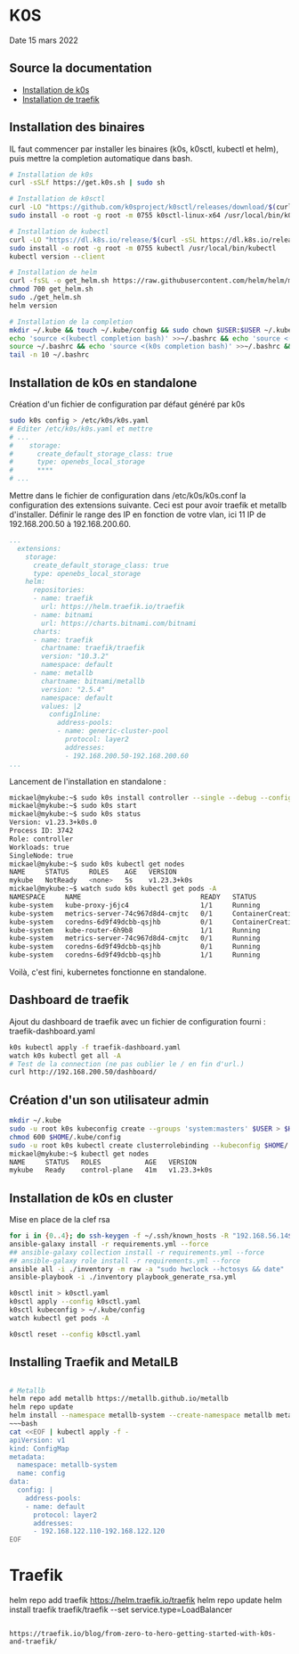 # K0S

Date 15 mars 2022

## Source la documentation

- [Installation de k0s](https://docs.k0sproject.io/v1.23.3+k0s.1/install/)
- [Installation de traefik](https://traefik.io/blog/from-zero-to-hero-getting-started-with-k0s-and-traefik/)

## Installation des binaires

IL faut commencer par installer les binaires (k0s, k0sctl, kubectl et helm), puis mettre la completion automatique dans bash.

~~~bash
# Installation de k0s
curl -sSLf https://get.k0s.sh | sudo sh

# Installation de k0sctl
curl -LO "https://github.com/k0sproject/k0sctl/releases/download/$(curl -sSL https://api.github.com/repos/k0sproject/k0sctl/releases/latest|grep tag_name | cut -d '"' -f 4)/k0sctl-linux-x64"
sudo install -o root -g root -m 0755 k0sctl-linux-x64 /usr/local/bin/k0sctl

# Installation de kubectl
curl -LO "https://dl.k8s.io/release/$(curl -sSL https://dl.k8s.io/release/stable.txt)/bin/linux/amd64/kubectl"
sudo install -o root -g root -m 0755 kubectl /usr/local/bin/kubectl
kubectl version --client

# Installation de helm
curl -fsSL -o get_helm.sh https://raw.githubusercontent.com/helm/helm/master/scripts/get-helm-3
chmod 700 get_helm.sh
sudo ./get_helm.sh
helm version

# Installation de la completion
mkdir ~/.kube && touch ~/.kube/config && sudo chown $USER:$USER ~/.kube/config && chmod 600 ~/.kube/config
echo 'source <(kubectl completion bash)' >>~/.bashrc && echo 'source <(helm  completion bash)' >>~/.bashrc && source <(kubectl completion bash) && source <(helm  completion bash)
source ~/.bashrc && echo 'source <(k0s completion bash)' >>~/.bashrc && source <(k0s completion bash) && echo 'source <(k0sctl completion bash)' >>~/.bashrc && source <(k0sctl completion bash)
tail -n 10 ~/.bashrc
~~~

## Installation de k0s en standalone

Création d'un fichier de configuration par défaut généré par k0s

~~~bash
sudo k0s config > /etc/k0s/k0s.yaml
# Editer /etc/k0s/k0s.yaml et mettre
# ...
#    storage:
#      create_default_storage_class: true
#      type: openebs_local_storage
#      ****
# ...
~~~

Mettre dans le fichier de configuration dans /etc/k0s/k0s.conf la configuration des extensions suivante. Ceci est pour avoir traefik et metallb d'installer. Définir le range des IP en fonction de votre vlan, ici 11 IP de 192.168.200.50 à 192.168.200.60.

~~~yaml
...
  extensions:
    storage:
      create_default_storage_class: true
      type: openebs_local_storage
    helm:
      repositories:
      - name: traefik
        url: https://helm.traefik.io/traefik
      - name: bitnami
        url: https://charts.bitnami.com/bitnami
      charts:
      - name: traefik
        chartname: traefik/traefik
        version: "10.3.2"
        namespace: default
      - name: metallb
        chartname: bitnami/metallb
        version: "2.5.4"
        namespace: default
        values: |2
          configInline:
            address-pools:
            - name: generic-cluster-pool
              protocol: layer2
              addresses:
              - 192.168.200.50-192.168.200.60
...
~~~

Lancement de l'installation en standalone :

~~~bash
mickael@mykube:~$ sudo k0s install controller --single --debug --config /etc/k0s/k0s.conf
mickael@mykube:~$ sudo k0s start
mickael@mykube:~$ sudo k0s status
Version: v1.23.3+k0s.0
Process ID: 3742
Role: controller
Workloads: true
SingleNode: true
mickael@mykube:~$ sudo k0s kubectl get nodes
NAME     STATUS     ROLES    AGE   VERSION
mykube   NotReady   <none>   5s    v1.23.3+k0s
mickael@mykube:~$ watch sudo k0s kubectl get pods -A
NAMESPACE     NAME                              READY   STATUS              RESTARTS   AGE
kube-system   kube-proxy-j6jc4                  1/1     Running             0          32s
kube-system   metrics-server-74c967d8d4-cmjtc   0/1     ContainerCreating   0          31s
kube-system   coredns-6d9f49dcbb-qsjhb          0/1     ContainerCreating   0          37s
kube-system   kube-router-6h9b8                 1/1     Running             0          32s
kube-system   metrics-server-74c967d8d4-cmjtc   0/1     Running             0          36s
kube-system   coredns-6d9f49dcbb-qsjhb          0/1     Running             0          45s
kube-system   coredns-6d9f49dcbb-qsjhb          1/1     Running             0          45s
~~~

Voilà, c'est fini, kubernetes fonctionne en standalone.

## Dashboard de traefik

Ajout du dashboard de traefik avec un fichier de configuration fourni : traefik-dashboard.yaml

~~~bash
k0s kubectl apply -f traefik-dashboard.yaml
watch k0s kubectl get all -A
# Test de la connection (ne pas oublier le / en fin d'url.)
curl http://192.168.200.50/dashboard/
~~~

## Création d'un son utilisateur admin

~~~bash
mkdir ~/.kube
sudo -u root k0s kubeconfig create --groups 'system:masters' $USER > $HOME/.kube/config
chmod 600 $HOME/.kube/config
sudo -u root k0s kubectl create clusterrolebinding --kubeconfig $HOME/.kube/config $USER-admin-binding --clusterrole=admin --user=$USER
mickael@mykube:~$ kubectl get nodes
NAME     STATUS   ROLES           AGE   VERSION
mykube   Ready    control-plane   41m   v1.23.3+k0s
~~~

## Installation de k0s en cluster

Mise en place de la clef rsa

~~~bash
for i in {0..4}; do ssh-keygen -f ~/.ssh/known_hosts -R "192.168.56.14${i}"; done
ansible-galaxy install -r requirements.yml --force
## ansible-galaxy collection install -r requirements.yml --force
## ansible-galaxy role install -r requirements.yml --force
ansible all -i ./inventory -m raw -a "sudo hwclock --hctosys && date"
ansible-playbook -i ./inventory playbook_generate_rsa.yml
~~~

~~~bash
k0sctl init > k0sctl.yaml
k0sctl apply --config k0sctl.yaml
k0sctl kubeconfig > ~/.kube/config
watch kubectl get pods -A

k0sctl reset --config k0sctl.yaml
~~~


## Installing Traefik and MetalLB

~~~bash

# Metallb
helm repo add metallb https://metallb.github.io/metallb
helm repo update
helm install --namespace metallb-system --create-namespace metallb metallb/metallb
~~~bash
cat <<EOF | kubectl apply -f -
apiVersion: v1
kind: ConfigMap
metadata:
  namespace: metallb-system
  name: config
data:
  config: |
    address-pools:
    - name: default
      protocol: layer2
      addresses:
      - 192.168.122.110-192.168.122.120
EOF
~~~

# Traefik
helm repo add traefik https://helm.traefik.io/traefik
helm repo update
helm install traefik traefik/traefik --set service.type=LoadBalancer
~~~

https://traefik.io/blog/from-zero-to-hero-getting-started-with-k0s-and-traefik/
